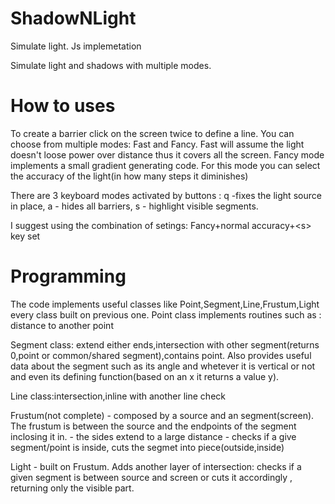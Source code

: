 # ShadowNLight
Simulate light. Js implemetation

Simulate light and shadows with multiple modes. 

# How to uses
To create a barrier click on the screen twice to define a line.
You can choose from multiple modes: Fast and Fancy. Fast will assume the light doesn't loose power over distance thus it covers all the screen.
Fancy mode implements a small gradient generating code. For this mode you can select the accuracy of the light(in how many steps it diminishes)

There are 3 keyboard modes activated by buttons : q -fixes the light source in place, a - hides all barriers, s - highlight visible segments.

I suggest using the combination of setings: Fancy+normal accuracy+\<s\> key set
  
# Programming
The code implements useful classes like Point,Segment,Line,Frustum,Light every class built on previous one. 
Point class implements routines such as : distance to another point

Segment class:  extend either ends,intersection with other segment(returns 0,point or common/shared segment),contains point. Also provides useful data about the segment such as its angle and whetever it is vertical or not and even its defining function(based on an x it returns a value y).

Line class:intersection,inline with another line check

Frustum(not complete) \- composed by a source and an segment(screen). The frustum is between the source and the endpoints of the segment inclosing it in. 
        \- the sides extend to a large distance 
        \- checks if a give segment/point is inside, cuts the segmet into piece(outside,inside)
        
Light - built on Frustum. Adds another layer of intersection: checks if a given segment is between source and screen or cuts it accordingly , returning only the visible part.
